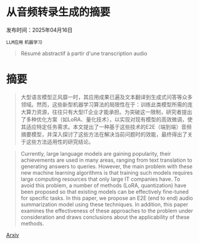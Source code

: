# 从音频转录生成的摘要

发布时间：2025年04月16日

`LLM应用` `机器学习`

> Résumé abstractif à partir d'une transcription audio

# 摘要

> 大型语言模型正风靡一时，其应用成果已遍及文本翻译到生成式问答等众多领域。然而，这些新型机器学习算法的局限性在于：训练此类模型所需的庞大算力资源，往往只有大型IT企业才能承担。为突破这一限制，研究者提出了多种优化方案（如LoRA、量化技术），以实现对现有模型的高效微调，使其适应特定任务需求。本文提出了一种基于这些技术的E2E（端到端）音频摘要模型，并深入探讨了这些方法在解决当前问题时的效能，最终得出了关于这些方法适用性的研究结论。

> Currently, large language models are gaining popularity, their achievements are used in many areas, ranging from text translation to generating answers to queries. However, the main problem with these new machine learning algorithms is that training such models requires large computing resources that only large IT companies have. To avoid this problem, a number of methods (LoRA, quantization) have been proposed so that existing models can be effectively fine-tuned for specific tasks. In this paper, we propose an E2E (end to end) audio summarization model using these techniques. In addition, this paper examines the effectiveness of these approaches to the problem under consideration and draws conclusions about the applicability of these methods.

[Arxiv](https://arxiv.org/abs/2504.11803)